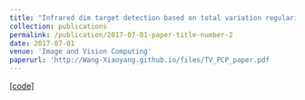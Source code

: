 ```yaml
---
title: "Infrared dim target detection based on total variation regularization and principal component pursuit"
collection: publications
permalink: /publication/2017-07-01-paper-title-number-2
date: 2017-07-01
venue: 'Image and Vision Computing'
paperurl: 'http://Wang-Xiaoyang.github.io/files/TV_PCP_paper.pdf       '
---
```


<a href='http://Wang-Xiaoyang.github.io/files/TV-PCP_Wang.zip'>[code]</a>

